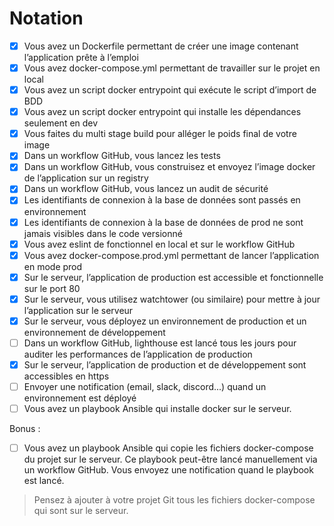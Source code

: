 # Notation

- [x] Vous avez un Dockerfile permettant de créer une image contenant l’application prête à l’emploi
- [x] Vous avez docker-compose.yml permettant de travailler sur le projet en local
- [x] Vous avez un script docker entrypoint qui exécute le script d’import de BDD
- [x] Vous avez un script docker entrypoint qui installe les dépendances seulement en dev
- [x] Vous faites du multi stage build pour alléger le poids final de votre image
- [x] Dans un workflow GitHub, vous lancez les tests
- [x] Dans un workflow GitHub, vous construisez et envoyez l’image docker de l’application sur un registry
- [x] Dans un workflow GitHub, vous lancez un audit de sécurité
- [x] Les identifiants de connexion à la base de données sont passés en environnement
- [x] Les identifiants de connexion à la base de données de prod ne sont jamais visibles dans le code versionné
- [x] Vous avez eslint de fonctionnel en local et sur le workflow GitHub
- [x] Vous avez docker-compose.prod.yml permettant de lancer l’application en mode prod
- [x] Sur le serveur, l’application de production est accessible et fonctionnelle sur le port 80
- [x] Sur le serveur, vous utilisez watchtower (ou similaire) pour mettre à jour l’application sur le serveur
- [x] Sur le serveur, vous déployez un environnement de production et un environnement de développement
- [ ] Dans un workflow GitHub, lighthouse est lancé tous les jours pour auditer les performances de l’application de production
- [x] Sur le serveur, l’application de production et de développement sont accessibles en https
- [ ] Envoyer une notification (email, slack, discord...) quand un environnement est déployé
- [ ] Vous avez un playbook Ansible qui installe docker sur le serveur.

Bonus :

- [ ] Vous avez un playbook Ansible qui copie les fichiers docker-compose du projet sur le serveur.
      Ce playbook peut-être lancé manuellement via un workflow GitHub.
      Vous envoyez une notification quand le playbook est lancé.

> Pensez à ajouter à votre projet Git tous les fichiers docker-compose qui sont sur le serveur.
